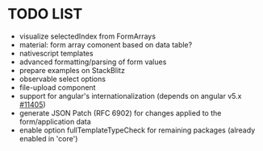 # TODO LIST

* visualize selectedIndex from FormArrays
* material: form array comonent based on data table?
* nativescript templates
* advanced formatting/parsing of form values
* prepare examples on StackBlitz
* observable select options
* file-upload component
* support for angular's internationalization
  (depends on angular v5.x [#11405](https://github.com/angular/angular/issues/11405))
* generate JSON Patch (RFC 6902) for changes applied to the form/application data
* enable option fullTemplateTypeCheck for remaining packages (already enabled in 'core')
